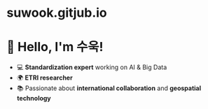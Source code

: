 # suwook.gitjub.io
# 👋 Hello, I'm 수욱!
- 💻 **Standardization expert** working on AI & Big Data
- 🌍 **ETRI researcher**
- 📚 Passionate about **international collaboration** and **geospatial technology**
